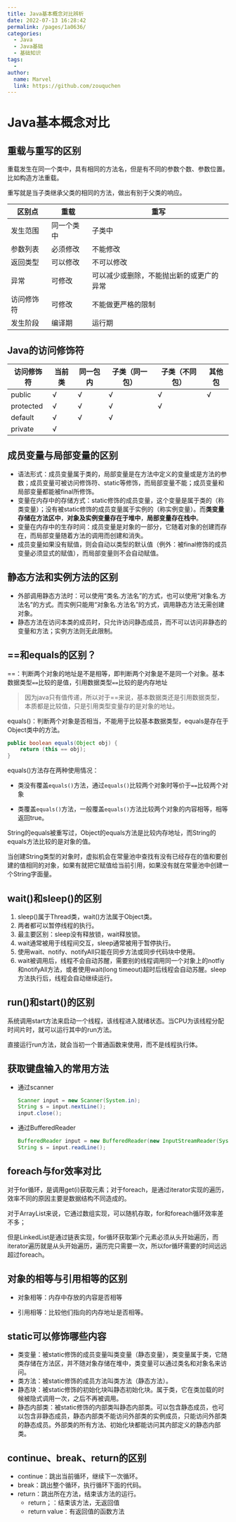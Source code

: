 ```yaml
---
title: Java基本概念对比辨析
date: 2022-07-13 16:28:42
permalink: /pages/1a0636/
categories:
  - Java
  - Java基础
  - 基础知识
tags:
  - 
author: 
  name: Marvel
  link: https://github.com/zouquchen
---
```

# Java基本概念对比

## 重载与重写的区别

重载发生在同一个类中，具有相同的方法名，但是有不同的参数个数、参数位置。比如构造方法重载。

重写就是当子类继承父类的相同的方法，做出有别于父类的响应。

| 区别点     | 重载       | 重写                                     |
| ---------- | ---------- | ---------------------------------------- |
| 发生范围   | 同一个类中 | 子类中                                   |
| 参数列表   | 必须修改   | 不能修改                                 |
| 返回类型   | 可以修改   | 不可以修改                               |
| 异常       | 可修改     | 可以减少或删除，不能抛出新的或更广的异常 |
| 访问修饰符 | 可修改     | 不能做更严格的限制                       |
| 发生阶段   | 编译期     | 运行期                                   |

##  Java的访问修饰符

| 访问修饰符 | 当前类 | 同一包内 | 子类（同一包） | 子类（不同包） | 其他包 |
| ---------- | ------ | -------- | -------------- | -------------- | ------ |
| public     | √      | √        | √              | √              | √      |
| protected  | √      | √        | √              | √              |        |
| default    | √      | √        | √              |                |        |
| private    | √      |          |                |                |        |

## 成员变量与局部变量的区别

- 语法形式：成员变量属于类的，局部变量是在方法中定义的变量或是方法的参数；成员变量可被访问修饰符、static等修饰，而局部变量不能；成员变量和局部变量都能被final所修饰。
- 变量在内存中的存储方式：static修饰的成员变量，这个变量是属于类的（称类变量）；没有被static修饰的成员变量属于实例的（称实例变量）。而**类变量存储在方法区中**，**对象及实例变量存在于堆中**，**局部变量存在栈中**。
- 变量在内存中的生存时间：成员变量是对象的一部分，它随着对象的创建而存在，而局部变量随着方法的调用而创建和消失。
- 成员变量如果没有赋值，则会自动以类型的默认值（例外：被final修饰的成员变量必须显式的赋值），而局部变量则不会自动赋值。

## 静态方法和实例方法的区别

- 外部调用静态方法时：可以使用“类名.方法名”的方式，也可以使用“对象名.方法名”的方式。而实例只能用“对象名.方法名”的方式，调用静态方法无需创建对象。
- 静态方法在访问本类的成员时，只允许访问静态成员，而不可以访问非静态的变量和方法；实例方法则无此限制。

## ==和equals的区别？

==：判断两个对象的地址是不是相等，即判断两个对象是不是同一个对象。基本数据类型`==`比较的是值，引用数据类型`==`比较的是内存地址

> 因为java只有值传递，所以对于==来说，基本数据类还是引用数据类型，本质都是比较值，只是引用类型变量存的是对象的地址。

equals()：判断两个对象是否相当，不能用于比较基本数据类型，equals是存在于Object类中的方法。

```java
public boolean equals(Object obj) {
	return (this == obj);
}
```

equals()方法存在两种使用情况：

- 类没有覆盖`equals()`方法，通过`equals()`比较两个对象时等价于`==`比较两个对象

- 类覆盖`equals()`方法，一般覆盖`equals()`方法比较两个对象的内容相等，相等返回true。

String的equals被重写过，Object的equals方法是比较内存地址，而String的equals方法比较的是对象的值。

当创建String类型的对象时，虚拟机会在常量池中查找有没有已经存在的值和要创建的值相同的对象，如果有就把它赋值给当前引用，如果没有就在常量池中创建一个String字面量。

## wait()和sleep()的区别

1. sleep()属于Thread类，wait()方法属于Object类。
2. 两者都可以暂停线程的执行。
3. 最主要区别：sleep没有释放锁，wait释放锁。
4. wait通常被用于线程间交互，sleep通常被用于暂停执行。
5. 使用wait、notify、notifyAll只能在同步方法或同步代码块中使用。
6. wait被调用后，线程不会自动苏醒，需要别的线程调用同一个对象上的notfiy和notifyAll方法，或者使用wait(long timeout)超时后线程会自动苏醒。sleep方法执行后，线程会自动继续运行。

## run()和start()的区别

系统调用start方法来启动一个线程，该线程进入就绪状态。当CPU为该线程分配时间片时，就可以运行其中的run方法。

直接运行run方法，就会当初一个普通函数来使用，而不是线程执行体。

## 获取键盘输入的常用方法

- 通过scanner

  ```java
  Scanner input = new Scanner(System.in);
  String s = input.nextLine();
  input.close();
  ```

- 通过BufferedReader

  ```java
  BufferedReader input = new BufferedReader(new InputStreamReader(System.in));
  String s = input.readLine();
  ```

## foreach与for效率对比

对于for循环，是调用get(i)获取元素；对于foreach，是通过iterator实现的遍历，效率不同的原因主要是数据结构不同造成的。

对于ArrayList来说，它通过数组实现，可以随机存取，for和foreach循环效率差不多；

但是LinkedList是通过链表实现，for循环获取第i个元素必须从头开始遍历，而iterator遍历就是从头开始遍历，遍历完只需要一次，所以for循环需要的时间远远超过foreach。

## 对象的相等与引用相等的区别

- 对象相等：内存中存放的内容是否相等

- 引用相等：比较他们指向的内存地址是否相等。

## static可以修饰哪些内容

- 类变量：被static修饰的成员变量叫类变量（静态变量），类变量属于类，它随类存储在方法区，并不随对象存储在堆中，类变量可以通过类名和对象名来访问。
- 类方法：被static修饰的成员方法叫类方法（静态方法）。
- 静态块：被static修饰的初始化块叫静态初始化块。属于类，它在类加载的时候被隐式调用一次，之后不再被调用。
- 静态内部类：被static修饰的内部类叫静态内部类。可以包含静态成员，也可以包含非静态成员，静态内部类不能访问外部类的实例成员，只能访问外部类的静态成员。外部类的所有方法、初始化块都能访问其内部定义的静态内部类。

## continue、break、return的区别

- continue：跳出当前循环，继续下一次循环。
- break：跳出整个循环，执行循环下面的代码。
- return：跳出所在方法，结束该方法的运行。
  - return；：结束该方法，无返回值
  - return value：有返回值的函数方法